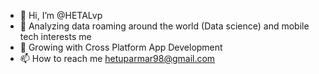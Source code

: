 - 👋 Hi, I’m @HETALvp
- 👀 Analyzing data roaming around the world (Data science) and mobile tech interests me
- 🌱 Growing with Cross Platform App Development
- 📫 How to reach me hetuparmar98@gmail.com

<!--- - 💞️ I’m looking to collaborate on ... --->

<!---
HETALvp/HETALvp is a ✨ special ✨ repository because its `README.md` (this file) appears on your GitHub profile.
You can click the Preview link to take a look at your changes.
--->
